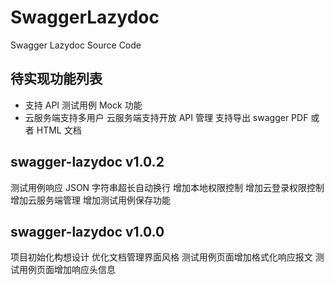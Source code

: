 # SwaggerLazydoc
Swagger Lazydoc Source Code

## 待实现功能列表
* 支持 API 测试用例 Mock 功能
* 云服务端支持多用户
云服务端支持开放 API 管理
支持导出 swagger PDF 或者 HTML 文档

## swagger-lazydoc v1.0.2
测试用例响应 JSON 字符串超长自动换行
增加本地权限控制
增加云登录权限控制
增加云服务端管理
增加测试用例保存功能

## swagger-lazydoc v1.0.0
项目初始化构想设计
优化文档管理界面风格
测试用例页面增加格式化响应报文
测试用例页面增加响应头信息
